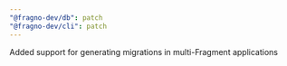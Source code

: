 ```yaml
---
"@fragno-dev/db": patch
"@fragno-dev/cli": patch
---
```


Added support for generating migrations in multi-Fragment applications
